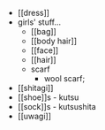 - [[dress]]
- girls' stuff...
    - [[bag]]
    - [[body hair]]
    - [[face]]
    - [[hair]]
    - scarf
        - wool scarf; 
- [[shitagi]]
- [[shoe]]s - kutsu
- [[sock]]s - kutsushita
- [[uwagi]]
